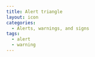 ```yaml
---
title: Alert triangle
layout: icon
categories:
  - Alerts, warnings, and signs
tags:
  - alert
  - warning
---
```

